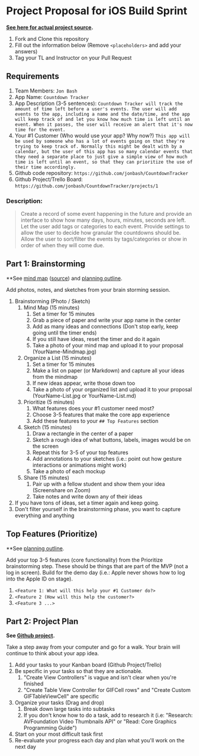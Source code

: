 # Project Proposal for iOS Build Sprint

**[See here for actual project source](https://github.com/jonbash/CountdownTracker).**

1. Fork and Clone this repository
2. Fill out the information below (Remove `<placeholders>` and add your answers)
3. Tag your TL and Instructor on your Pull Request

## Requirements

1. Team Members: `Jon Bash`
2. App Name: `Countdown Tracker`
3. App Description (3-5 sentences):
    `Countdown Tracker will track the amount of time left before a user's events. The user will add events to the app, including a name and the date/time, and the app will keep track of and let you know how much time is left until an event. When it passes, the user will receive an alert that it's now time for the event.`
4. Your #1 Customer (Who would use your app? Why now?)
    `This app will be used by someone who has a lot of events going on that they're trying to keep track of. Normally this might be dealt with by a calendar, but the user of this app has so many calendar events that they need a separate place to just give a simple view of how much time is left until an event, so that they can prioritize the use of their time accordingly.`
5. Github code repository: `https://github.com/jonbash/CountdownTracker`
6. Github Project/Trello Board: `https://github.com/jonbash/CountdownTracker/projects/1`

### Description:

> Create a record of some event happening in the future and provide an interface to show how many days, hours, minutes, seconds are left. Let the user add tags or categories to each event. Provide settings to allow the user to decide how granular the countdowns should be. Allow the user to sort/filter the events by tags/categories or show in order of when they will come due.

## Part 1: Brainstorming

**See [mind map](https://github.com/jonbash/ios-build-sprint-project-proposal/blob/master/Countdown-Tracker-mindmap.png) ([source](https://github.com/jonbash/ios-build-sprint-project-proposal/blob/master/Countdown-Tracker-mindmap.itmz)) and [planning outline](https://github.com/jonbash/ios-build-sprint-project-proposal/blob/master/Countdown-Tracker-planning.md).

Add photos, notes, and sketches from your brain storming session. 

1. Brainstorming (Photo / Sketch)
    1. Mind Map (15 minutes)
        1. Set a timer for 15 minutes
        2. Grab a piece of paper and write your app name in the center
        3. Add as many ideas and connections (Don't stop early, keep going until the timer ends)
        4. If you still have ideas, reset the timer and do it again
        5. Take a photo of your mind map and upload it to your proposal (YourName-Mindmap.jpg)
    2. Organize a List (15 minutes)
        1. Set a timer for 15 minutes
        2. Make a list on paper (or Markdown) and capture all your ideas from the mindmap
        3. If new ideas appear, write those down too
        4. Take a photo of your organized list and upload it to your proposal (YourName-List.jpg or YourName-List.md)
    3. Prioritize (5 minutes)
        1. What features does your #1 customer need most?
        2. Choose 3-5 features that make the core app experience
        3. Add these features to your `## Top Features` section
    4. Sketch (15 minutes)
        1. Draw a rectangle in the center of a paper
        2. Sketch a rough idea of what buttons, labels, images would be on the screen
        3. Repeat this for 3-5 of your top features
        4. Add annotations to your sketches (i.e.: point out how gesture interactions or animations might work)
        5. Take a photo of each mockup
    5. Share (15 minutes)
        1. Pair up with a fellow student and show them your idea (Screenshare on Zoom)
        2. Take notes and write down any of their ideas
2. If you have tons of ideas, set a timer again and keep going.
3. Don't filter yourself in the brainstorming phase, you want to capture everything and anything

## Top Features (Prioritize)

**See [planning outline](https://github.com/jonbash/ios-build-sprint-project-proposal/blob/master/Countdown-Tracker-planning.md).

Add your top 3-5 features (core functionality) from the Prioritize brainstorming step. These should be things that are part of the MVP (not a log in screen). Build for the demo day (i.e.: Apple never shows how to log into the Apple ID on stage).

1. `<Feature 1: What will this help your #1 Customer do?>`
2. `<Feature 2 (How will this help the customer?>`
3. `<Feature 3 ...>`

## Part 2: Project Plan

**See [Github project](https://github.com/jonbash/CountdownTracker/projects/1).**

Take a step away from your computer and go for a walk. Your brain will continue to think about your app idea.

1. Add your tasks to your Kanban board (Github Project/Trello)
2. Be specific in your tasks so that they are actionable.
    1. "Create View Controllers" is vague and isn't clear when you're finished
    2. "Create Table View Controller for GIFCell rows" and "Create Custom GIFTableViewCell" are specific
3. Organize your tasks (Drag and drop)
    1. Break down large tasks into subtasks
    2. If you don't know how to do a task, add to research it (i.e: "Research: AVFoundation Video Thumbnails API" or "Read: Core Graphics Programming Guide")
4. Start on your most difficult task first
5. Re-evaluate your progress each day and plan what you'll work on the next day
